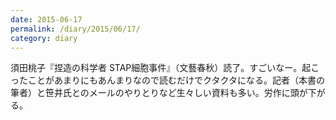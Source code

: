 ```yaml
---
date: 2015-06-17
permalink: /diary/2015/06/17/
category: diary
---
```


須田桃子『捏造の科学者 STAP細胞事件』（文藝春秋）読了。すごいなー。起こったことがあまりにもあんまりなので読むだけでクタクタになる。記者（本書の筆者）と笹井氏とのメールのやりとりなど生々しい資料も多い。労作に頭が下がる。